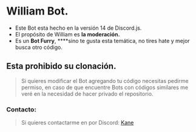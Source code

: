 # William Bot.

- Este Bot esta hecho en la versión 14 de Discord.js.
- El propósito de William es **la moderación.**
- Es un **Bot Furry**, ****sino te gusta esta temática, no tires hate y mejor busca otro código.

## Esta prohibido su clonación.

> Si quieres modificar el Bot agregando tu código necesitas pedirme permiso, en caso de que encuentre Bots con códigos similares me veré en la necesidad de hacer privado el repositorio.
> 

### Contacto:

> Si quieres contactarme en por Discord: [Kane](https://discordapp.com/users/975219569025245224)
>